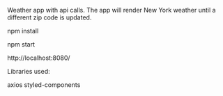 
Weather app with api calls. The app will render New York weather until a different zip code is updated.


npm install

npm start

http://localhost:8080/

Libraries used:

axios
styled-components
